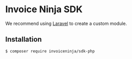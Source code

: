 # Invoice Ninja SDK

We recommend using [Laravel](https://laravel.com/docs/master/installation) to create a custom module.


## Installation

```
$ composer require invoiceninja/sdk-php
```
